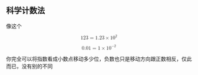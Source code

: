 ## 科学计数法

像这个

<math xmlns="http://www.w3.org/1998/Math/MathML" display="block"><mn>123</mn><mo>=</mo><mn>1.23</mn><mo>×</mo><msup><mn>10</mn><mrow><mn>2</mn></mrow></msup></math>

<math xmlns="http://www.w3.org/1998/Math/MathML" display="block"><mn>0.01</mn><mo>=</mo><mn>1</mn><mo>×</mo><msup><mn>10</mn><mrow><mo>−</mo><mn>2</mn></mrow></msup></math>

你完全可以将指数看成小数点移动多少位，负数也只是移动方向跟正数相反，仅此而已，没有别的不同